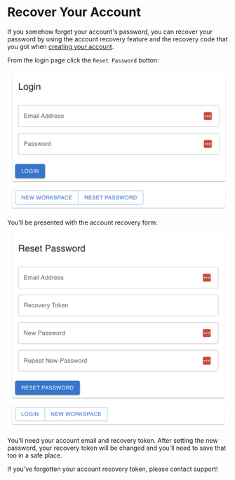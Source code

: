 # Recover Your Account

If you somehow forget your account's password, you can recover your password by using the
account recovery feature and the recovery code that you got when [creating your account](../install.md).

From the login page click the `Reset Password` button:

![Login Page](../assets/recover-account-login.png)

You'll be presented with the account recovery form:

![Account Recovery](../assets/recover-account-form.png)

You'll need your account email and recovery token. After setting the new password, your recovery
token will be changed and you'll need to save that too in a safe place.

If you've forgotten your account recovery token, please contact support!
